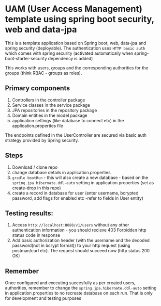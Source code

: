 # UAM (User Access Management) template using spring boot security, web and data-jpa

This is a template application based on Spring boot, web, data-jpa and spring security (deployable). 
The authentication uses `HTTP basic auth` which comes with spring security (activated automatically when spring-boot-starter-security dependency is added)

This works with users, groups and the corresponding authorities for the groups (think RBAC - groups as roles).

## Primary components
1. Controllers in the controller package
2. Service classes in the service package
3. JPA repositories in the repository package
4. Domain entities in the model package
5. application settings (like database to connect etc) in the application.properties file

The endpoints defined in the UserController are secured via basic auth strategy provided by Spring security. 

## Steps
1. Download / clone repo
2. change database details in application.properties
3. `gradle bootRun` - this will also create a new database - based on the `spring.jpa.hibernate.ddl-auto` setting in application.prooerties (set as create-drop in this repo)
3. create a record in database for user (enter username, bcrypted password, add flags for enabled etc -refer to fields in User entity)

## Testing results: 
1. Access `http://localhost:8080/v1/users` without any other authentication information - you should recieve 403 Forbidden http status code in response
2. Add basic authorization header (with the username and the decoded password(not in bcrypt format)) to your http request (using postman/curl etc). The request should succeed now (http status 200 OK)

## Remember
Once configured and executing succesfully as per created users, authorities, remember to change the `spring.jpa.hibernate.ddl-auto` setting in application.properties to no recreate database on each run. That is only for development and testing purposes